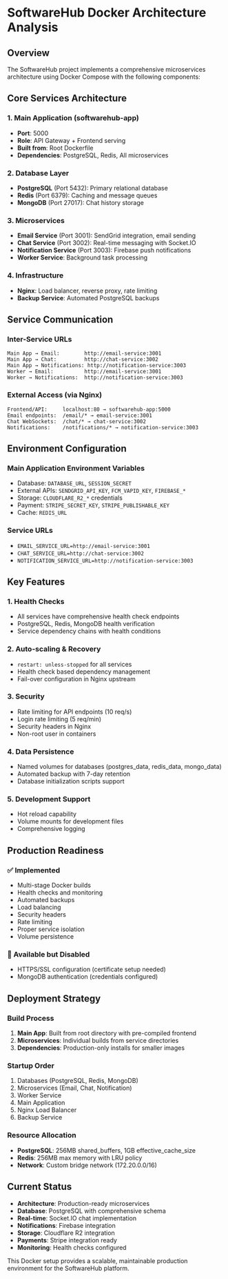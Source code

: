 # SoftwareHub Docker Architecture Analysis

## Overview
The SoftwareHub project implements a comprehensive microservices architecture using Docker Compose with the following components:

## Core Services Architecture

### 1. **Main Application (softwarehub-app)**
- **Port**: 5000
- **Role**: API Gateway + Frontend serving
- **Built from**: Root Dockerfile
- **Dependencies**: PostgreSQL, Redis, All microservices

### 2. **Database Layer**
- **PostgreSQL** (Port 5432): Primary relational database
- **Redis** (Port 6379): Caching and message queues
- **MongoDB** (Port 27017): Chat history storage

### 3. **Microservices**
- **Email Service** (Port 3001): SendGrid integration, email sending
- **Chat Service** (Port 3002): Real-time messaging with Socket.IO
- **Notification Service** (Port 3003): Firebase push notifications
- **Worker Service**: Background task processing

### 4. **Infrastructure**
- **Nginx**: Load balancer, reverse proxy, rate limiting
- **Backup Service**: Automated PostgreSQL backups

## Service Communication

### Inter-Service URLs
```
Main App → Email:        http://email-service:3001
Main App → Chat:         http://chat-service:3002  
Main App → Notifications: http://notification-service:3003
Worker → Email:          http://email-service:3001
Worker → Notifications:  http://notification-service:3003
```

### External Access (via Nginx)
```
Frontend/API:     localhost:80 → softwarehub-app:5000
Email endpoints:  /email/* → email-service:3001
Chat WebSockets:  /chat/* → chat-service:3002
Notifications:    /notifications/* → notification-service:3003
```

## Environment Configuration

### Main Application Environment Variables
- Database: `DATABASE_URL`, `SESSION_SECRET`
- External APIs: `SENDGRID_API_KEY`, `FCM_VAPID_KEY`, `FIREBASE_*`
- Storage: `CLOUDFLARE_R2_*` credentials
- Payment: `STRIPE_SECRET_KEY`, `STRIPE_PUBLISHABLE_KEY`
- Cache: `REDIS_URL`

### Service URLs
- `EMAIL_SERVICE_URL=http://email-service:3001`
- `CHAT_SERVICE_URL=http://chat-service:3002`
- `NOTIFICATION_SERVICE_URL=http://notification-service:3003`

## Key Features

### 1. **Health Checks**
- All services have comprehensive health check endpoints
- PostgreSQL, Redis, MongoDB health verification
- Service dependency chains with health conditions

### 2. **Auto-scaling & Recovery**
- `restart: unless-stopped` for all services
- Health check based dependency management
- Fail-over configuration in Nginx upstream

### 3. **Security**
- Rate limiting for API endpoints (10 req/s)
- Login rate limiting (5 req/min)
- Security headers in Nginx
- Non-root user in containers

### 4. **Data Persistence**
- Named volumes for databases (postgres_data, redis_data, mongo_data)
- Automated backup with 7-day retention
- Database initialization scripts support

### 5. **Development Support**
- Hot reload capability
- Volume mounts for development files
- Comprehensive logging

## Production Readiness

### ✅ Implemented
- Multi-stage Docker builds
- Health checks and monitoring
- Automated backups
- Load balancing
- Security headers
- Rate limiting
- Proper service isolation
- Volume persistence

### 🔄 Available but Disabled
- HTTPS/SSL configuration (certificate setup needed)
- MongoDB authentication (credentials configured)

## Deployment Strategy

### Build Process
1. **Main App**: Built from root directory with pre-compiled frontend
2. **Microservices**: Individual builds from service directories
3. **Dependencies**: Production-only installs for smaller images

### Startup Order
1. Databases (PostgreSQL, Redis, MongoDB)
2. Microservices (Email, Chat, Notification)
3. Worker Service
4. Main Application
5. Nginx Load Balancer
6. Backup Service

### Resource Allocation
- **PostgreSQL**: 256MB shared_buffers, 1GB effective_cache_size
- **Redis**: 256MB max memory with LRU policy
- **Network**: Custom bridge network (172.20.0.0/16)

## Current Status
- **Architecture**: Production-ready microservices
- **Database**: PostgreSQL with comprehensive schema
- **Real-time**: Socket.IO chat implementation
- **Notifications**: Firebase integration
- **Storage**: Cloudflare R2 integration
- **Payments**: Stripe integration ready
- **Monitoring**: Health checks configured

This Docker setup provides a scalable, maintainable production environment for the SoftwareHub platform.